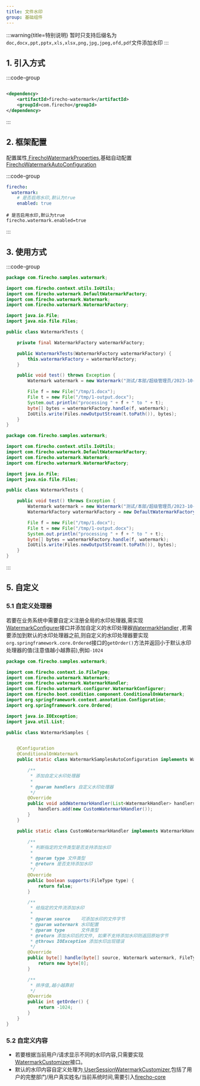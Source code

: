 ```yaml
---
title: 文件水印 
group: 基础组件
---
```


:::warning{title=特别说明}
暂时只支持后缀名为`doc,docx,ppt,pptx,xls,xlsx,png,jpg,jpeg,ofd,pdf`文件添加水印
:::

## 1. 引入方式

:::code-group

```xml [pom.xml]

<dependency>
    <artifactId>firecho-watermark</artifactId>
    <groupId>com.firecho</groupId>
</dependency>
```

:::

## 2. 框架配置

配置属性<a href="/api/references/firecho/latest/com/firecho/boot/properties/watermark/FirechoWatermarkProperties.html" target="_blank">
FirechoWatermarkProperties</a>,基础自动配置
<a href="/api/references/firecho/latest/com/firecho/boot/autoconfigure/watermark/FirechoWatermarkAutoConfiguration.html" target="_blank">
FirechoWatermarkAutoConfiguration</a>

:::code-group

```yaml [Yaml]
firecho:
  watermark:
    # 是否启用水印,默认为true
    enabled: true
```

```properties [Properties]
# 是否启用水印,默认为true
firecho.watermark.enabled=true
```

:::

## 3. 使用方式

:::code-group

```java [自动注入]
package com.firecho.samples.watermark;

import com.firecho.context.utils.IoUtils;
import com.firecho.watermark.DefaultWatermarkFactory;
import com.firecho.watermark.Watermark;
import com.firecho.watermark.WatermarkFactory;

import java.io.File;
import java.nio.file.Files;

public class WatermarkTests {

    private final WatermarkFactory watermarkFactory;

    public WatermarkTests(WatermarkFactory watermarkFactory) {
        this.watermarkFactory = watermarkFactory;
    }

    public void test() throws Exception {
        Watermark watermark = new Watermark("测试/本部/超级管理员/2023-10-22 13:00:00");

        File f = new File("/tmp/1.docx");
        File t = new File("/tmp/1-output.docx");
        System.out.println("processing " + f + " to " + t);
        byte[] bytes = watermarkFactory.handle(f, watermark);
        IoUtils.write(Files.newOutputStream(t.toPath()), bytes);
    }
}
```

```java [手动调用]
package com.firecho.samples.watermark;

import com.firecho.context.utils.IoUtils;
import com.firecho.watermark.DefaultWatermarkFactory;
import com.firecho.watermark.Watermark;
import com.firecho.watermark.WatermarkFactory;

import java.io.File;
import java.nio.file.Files;

public class WatermarkTests {

    public void test() throws Exception {
        Watermark watermark = new Watermark("测试/本部/超级管理员/2023-10-22 13:00:00");
        WatermarkFactory watermarkFactory = new DefaultWatermarkFactory();

        File f = new File("/tmp/1.docx");
        File t = new File("/tmp/1-output.docx");
        System.out.println("processing " + f + " to " + t);
        byte[] bytes = watermarkFactory.handle(f, watermark);
        IoUtils.write(Files.newOutputStream(t.toPath()), bytes);
    }
}
```

:::

## 5. 自定义

### 5.1 自定义处理器

若要在业务系统中需要自定义注册全局的水印处理器,需实现<a href="/api/references/firecho/latest/com/firecho/watermark/configurer/WatermarkConfigurer.html" target="_blank">
WatermarkConfigurer</a>接口并添加自定义的水印处理器<a href="/api/references/firecho/latest/com/firecho/watermark/WatermarkHandler.html" target="_blank">WatermarkHandler</a>
,若需要添加到默认的水印处理器之前,则自定义的水印处理器要实现`org.springframework.core.Ordered`接口的`getOrder()`方法并返回小于默认水印处理器的值(注意值越小越靠前),例如`-1024`

```java
package com.firecho.samples.watermark;

import com.firecho.context.io.FileType;
import com.firecho.watermark.Watermark;
import com.firecho.watermark.WatermarkHandler;
import com.firecho.watermark.configurer.WatermarkConfigurer;
import com.firecho.boot.condition.component.ConditionalOnWatermark;
import org.springframework.context.annotation.Configuration;
import org.springframework.core.Ordered;

import java.io.IOException;
import java.util.List;

public class WatermarkSamples {


    @Configuration
    @ConditionalOnWatermark
    public static class WatermarkSamplesAutoConfiguration implements WatermarkConfigurer {

        /**
         * 添加自定义水印处理器
         *
         * @param handlers 自定义水印处理器
         */
        @Override
        public void addWatermarkHandler(List<WatermarkHandler> handlers) {
            handlers.add(new CustomWatermarkHandler());
        }
    }

    public static class CustomWatermarkHandler implements WatermarkHandler, Ordered {

        /**
         * 判断指定的文件类型是否支持添加水印
         *
         * @param type 文件类型
         * @return 是否支持添加水印
         */
        @Override
        public boolean supports(FileType type) {
            return false;
        }

        /**
         * 给指定的文件流添加水印
         *
         * @param source    可添加水印的文件字节
         * @param watermark 水印配置
         * @param type      文件类型
         * @return 添加水印后的文件, 如果不支持添加水印则返回原始字节
         * @throws IOException 添加水印出现错误
         */
        @Override
        public byte[] handle(byte[] source, Watermark watermark, FileType type) throws IOException {
            return new byte[0];
        }

        /**
         * 排序值,越小越靠前
         */
        @Override
        public int getOrder() {
            return -1024;
        }
    }
}
```

### 5.2 自定义内容

* 若要根据当前用户/请求显示不同的水印内容,只需要实现<a href="/api/references/firecho/latest/com/firecho/watermark/WatermarkCustomizer.html" target="_blank">
  WatermarkCustomizer</a>接口。
* 默认的水印内容自定义处理为<a href="/api/references/firecho/latest/com/firecho/core/watermark/UserSessionWatermarkCustomizer.html" target="_blank">
  UserSessionWatermarkCustomizer</a>,包括了用户的完整部门/用户真实姓名/当前系统时间,需要引入[firecho-core](/firecho/latest/core)